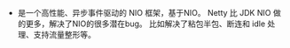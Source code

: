 - 是一个高性能、异步事件驱动的 NIO 框架，基于NIO。
  Netty 比 JDK NIO 做的更多，解决了NIO的很多潜在bug。
  比如解决了粘包半包、断连和 idle 处理、支持流量整形等。